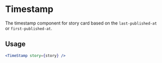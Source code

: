 # Timestamp
The timestamp component for story card based on the `last-published-at` or `first-published-at`.

## Usage
```jsx
<TimeStamp story={story} />
```

<!-- PROPS -->